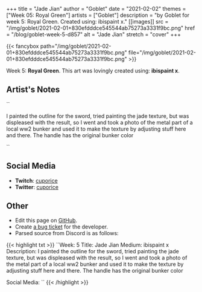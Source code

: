 +++
title =       "Jade Jian"
author =      "Goblet"
date =        "2021-02-02"
themes =      ["Week 05: Royal Green"]
artists =     ["Goblet"]
description = "by Goblet for week 5: Royal Green. Created using: ibispaint x."
[[images]]
              src = "/img/goblet/2021-02-01+830efdddce545544ab75273a3331f9bc.png"
              href = "/blog/goblet-week-5-d857"
              alt = "Jade Jian"
              stretch = "cover"
+++


{{< fancybox path="/img/goblet/2021-02-01+830efdddce545544ab75273a3331f9bc.png" file="/img/goblet/2021-02-01+830efdddce545544ab75273a3331f9bc.png" >}}


Week 5: **Royal Green**. This art was lovingly created using: **ibispaint x**.

## Artist's Notes

``

I painted the outline for the sword, tried painting the jade texture, but was displeased with the result, so I went and took a photo of the metal part of a local ww2 bunker and used it to make the texture by adjusting stuff here and there. The handle has the original bunker color

``

## Social Media

- **Twitch**: <a href='https://twitch.tv/cuporice' target='_blank'>cuporice</a>
- **Twitter**: <a href='https://twitter.com/cuporice' target='_blank'>cuporice</a>


## Other

- Edit this page on [GitHub](https://github.com/teaminkling/web-refresh/edit/main/blog/content/blog/goblet-week-5-d857.md).
- Create [a bug ticket](https://github.com/teaminkling/web-refresh/issues/new?assignees=&labels=bug&template=problem-report.md&title=) for the developer.
- Parsed source from Discord is as follows:

{{< highlight txt >}}
``Week: 5
Title:  Jade Jian
Medium:  ibispaint x 
Description: I painted the outline for the sword, tried painting the jade texture, but was displeased with the result, so I went and took a photo of the metal part of a local ww2 bunker and used it to make the texture by adjusting stuff here and there. The handle has the original bunker color

Social Media:
``
{{< /highlight >}}